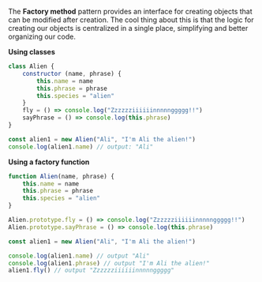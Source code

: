The **Factory method** pattern provides an interface for creating objects that can be modified after creation. The cool thing about this is that the logic for creating our objects is centralized in a single place, simplifying and better organizing our code.

**Using classes**
```javascript
class Alien {
    constructor (name, phrase) {
        this.name = name
        this.phrase = phrase
        this.species = "alien"
    }
    fly = () => console.log("Zzzzzziiiiiinnnnnggggg!!")
    sayPhrase = () => console.log(this.phrase)
}

const alien1 = new Alien("Ali", "I'm Ali the alien!")
console.log(alien1.name) // output: "Ali"
```

**Using a factory function**
```javascript
function Alien(name, phrase) {
    this.name = name
    this.phrase = phrase
    this.species = "alien"
}

Alien.prototype.fly = () => console.log("Zzzzzziiiiiinnnnnggggg!!")
Alien.prototype.sayPhrase = () => console.log(this.phrase)

const alien1 = new Alien("Ali", "I'm Ali the alien!")

console.log(alien1.name) // output "Ali"
console.log(alien1.phrase) // output "I'm Ali the alien!"
alien1.fly() // output "Zzzzzziiiiiinnnnnggggg"
```

